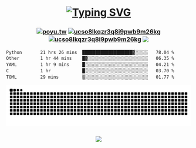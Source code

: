 <h1 align="center">
  <a href="https://git.io/typing-svg"><img src="https://readme-typing-svg.demolab.com?font=Dongle&size=50&pause=1000&color=9D80F7&height=100&lines=Hi+hi+Poyu+desu~+%E0%B8%85%CA%95%E2%80%A2%CC%AB%CD%A1%E2%80%A2;IECS+student+%E2%98%BE%CB%9A%E2%80%A7%C2%BA%C2%B7+;Nice+2+meet+u+(%E1%95%91%E1%97%A2%E1%93%AB%E2%88%97)%CB%92" alt="Typing SVG" /></a>
</h1>

<h3 align="center">
<a href="https://instagram.com/poyu.39" target="blank"><img align="center" src="https://raw.githubusercontent.com/rahuldkjain/github-profile-readme-generator/master/src/images/icons/Social/instagram.svg" alt="poyu.tw" height="30" width="40" /></a>
<a href="https://youtube.com/@poyu9239" target="blank"><img align="center" src="https://raw.githubusercontent.com/rahuldkjain/github-profile-readme-generator/master/src/images/icons/Social/youtube.svg" alt="ucso8lkqzr3q8i9pwb9m26kg" height="30" width="40" /></a>
<a href="https://home.gamer.com.tw/profile/index.php?owner=bruce9239" target="blank"><img align="center" src="https://cdn6.aptoide.com/imgs/e/f/a/efae200e586d616b816b01affb3e63d1_icon.png"" alt="ucso8lkqzr3q8i9pwb9m26kg" height="40" width="40" /></a>
<a href="https://www.buymeacoffee.com/poyu39"><img align="center" src="https://www.buymeacoffee.com/assets/img/custom_images/orange_img.png"></a>
</h3>

<!--START_SECTION:waka-->

```txt
Python       21 hrs 26 mins  ███████████████████▓░░░░░   78.04 %
Other        1 hr 44 mins    █▓░░░░░░░░░░░░░░░░░░░░░░░   06.35 %
YAML         1 hr 9 mins     █░░░░░░░░░░░░░░░░░░░░░░░░   04.21 %
C            1 hr            █░░░░░░░░░░░░░░░░░░░░░░░░   03.70 %
TOML         29 mins         ▒░░░░░░░░░░░░░░░░░░░░░░░░   01.77 %
```

<!--END_SECTION:waka-->

<picture>
  <source media="(prefers-color-scheme: dark)" srcset="https://github.com/poyu39/poyu39/blob/output/github-contribution-grid-snake-dark.svg" />
  <source media="(prefers-color-scheme: light)" srcset="https://github.com/poyu39/poyu39/blob/output/github-contribution-grid-snake.svg" />
  <img alt="github-snake" src="https://github.com/poyu39/poyu39/blob/output/github-contribution-grid-snake.svg" />
</picture>


<h3 align="center"><img align="center" src="https://count.getloli.com/@poyu39?name=poyu39&theme=nixietube-1&padding=7&offset=0&align=top&scale=1&pixelated=1&darkmode=auto"></h3>


